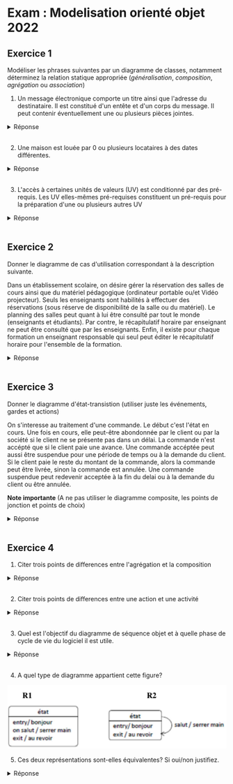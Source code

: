 # Exam : Modelisation orienté objet 2022

## Exercice 1

Modéliser les phrases suivantes par un diagramme de classes, notamment déterminez la relation statique appropriée (_généralisation_, _composition_, _agrégation_ ou _association_)

1. Un message électronique comporte un titre ainsi que l'adresse du destinataire. Il est constitué d'un entête et d'un corps du message. Il peut contenir éventuellement une ou plusieurs pièces jointes.

<details><summary>Réponse</summary>
</details>
<br>

2. Une maison est louée par 0 ou plusieurs locataires à des dates différentes.

<details><summary>Réponse</summary>
</details>
<br>

3. L'accès à certaines unités de valeurs (UV) est conditionné par des pré-requis. Les UV elles-mêmes pré-requises constituent un pré-requis pour la préparation d'une ou plusieurs autres UV

<details><summary>Réponse</summary>
</details>
<br>

## Exercice 2

Donner le diagramme de cas d'utilisation correspondant à la description suivante.

Dans un établissement scolaire, on désire gérer la réservation des salles de cours ainsi que du matériel pédagogique (ordinateur portable ou/et Vidéo projecteur). Seuls les enseignants sont habilités à effectuer des réservations (sous réserve de disponibilité de la salle ou du matériel). Le planning des salles peut quant à lui être consulté par tout le monde (enseignants et étudiants). Par contre, le récapitulatif horaire par enseignant ne peut être consulté que par les enseignants. Enfin, il existe pour chaque formation un enseignant responsable qui seul peut éditer le récapitulatif horaire pour l'ensemble de la formation.

<details><summary>Réponse</summary>
</details>
<br>

## Exercice 3

Donner le diagramme d'état-transistion (utiliser juste les événements, gardes et actions)

On s'interesse au traitement d'une commande. Le début c'est l'état en cours. Une fois en cours, elle peut-être abondonnée par le client ou par la société si le client ne se présente pas dans un délai. La commande n'est accépté que si le client paie une avance. Une commande accéptée peut aussi être suspendue pour une période de temps ou à la demande du client. Si le client paie le reste du montant de la commande, alors la commande peut être livrée, sinon la commande est annulée. Une commande suspendue peut redevenir acceptée à la fin du delai ou à la demande du client ou être annulée.

**Note importante** (A ne pas utiliser le diagramme composite, les points de jonction et points de choix)

<details><summary>Réponse</summary>
</details>
<br>

## Exercice 4

1. Citer trois points de differences entre l'agrégation et la composition

<details><summary>Réponse</summary>
</details>
<br>

2. Citer trois points de differences entre une action et une activité

<details><summary>Réponse</summary>
</details>
<br>

3. Quel est l'objectif du diagramme de séquence objet et à quelle phase de cycle de vie du logiciel il est utile.

<details><summary>Réponse</summary>
</details>
<br>

4. A quel type de diagramme appartient cette figure?

<p align=center>
    <img src="./figure1.png">
<p>

5. Ces deux représentations sont-elles équivalentes? Si oui/non justifiez.

<details><summary>Réponse</summary>
</details>
<br>
